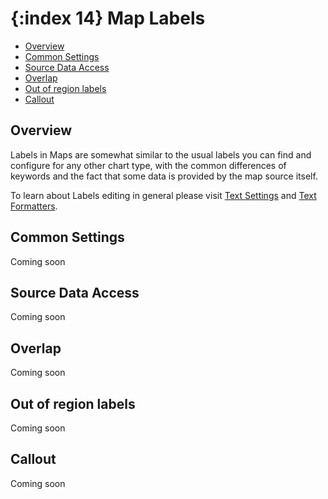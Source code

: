 {:index 14}
Map Labels
======================

* [Overview](#overview)
* [Common Settings](#common_settings)
* [Source Data Access](#source_data_access)
* [Overlap](#overlap)
* [Out of region labels](#out_of_region_labels)
* [Callout](#callout)

## Overview 

Labels in Maps are somewhat similar to the usual labels you can find and configure for any other chart type, with the common differences of keywords and the fact that some data is provided by the map source itself.

To learn about Labels editing in general please visit [Text Settings](../Appearance_Settings/Text_Settings) and [Text Formatters](..\Common_Settings/Text_Formatters).

## Common Settings

Coming soon

## Source Data Access

Coming soon

## Overlap

Coming soon

## Out of region labels

Coming soon

## Callout

Coming soon

